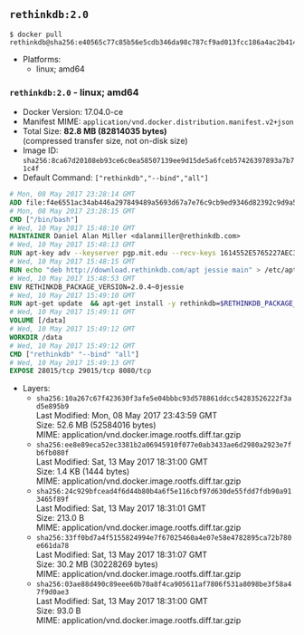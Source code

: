 ## `rethinkdb:2.0`

```console
$ docker pull rethinkdb@sha256:e40565c77c85b56e5cdb346da98c787cf9ad013fcc186a4ac2b41473723a18f7
```

-	Platforms:
	-	linux; amd64

### `rethinkdb:2.0` - linux; amd64

-	Docker Version: 17.04.0-ce
-	Manifest MIME: `application/vnd.docker.distribution.manifest.v2+json`
-	Total Size: **82.8 MB (82814035 bytes)**  
	(compressed transfer size, not on-disk size)
-	Image ID: `sha256:8ca67d20108eb93ce6c0ea58507139ee9d15de5a6fceb57426397893a7b71c4f`
-	Default Command: `["rethinkdb","--bind","all"]`

```dockerfile
# Mon, 08 May 2017 23:28:14 GMT
ADD file:f4e6551ac34ab446a297849489a5693d67a7e76c9cb9ed9346d82392c9d9a5fe in / 
# Mon, 08 May 2017 23:28:15 GMT
CMD ["/bin/bash"]
# Wed, 10 May 2017 15:48:10 GMT
MAINTAINER Daniel Alan Miller <dalanmiller@rethinkdb.com>
# Wed, 10 May 2017 15:48:13 GMT
RUN apt-key adv --keyserver pgp.mit.edu --recv-keys 1614552E5765227AEC39EFCFA7E00EF33A8F2399
# Wed, 10 May 2017 15:48:15 GMT
RUN echo "deb http://download.rethinkdb.com/apt jessie main" > /etc/apt/sources.list.d/rethinkdb.list
# Wed, 10 May 2017 15:48:53 GMT
ENV RETHINKDB_PACKAGE_VERSION=2.0.4~0jessie
# Wed, 10 May 2017 15:49:10 GMT
RUN apt-get update 	&& apt-get install -y rethinkdb=$RETHINKDB_PACKAGE_VERSION 	&& rm -rf /var/lib/apt/lists/*
# Wed, 10 May 2017 15:49:11 GMT
VOLUME [/data]
# Wed, 10 May 2017 15:49:12 GMT
WORKDIR /data
# Wed, 10 May 2017 15:49:12 GMT
CMD ["rethinkdb" "--bind" "all"]
# Wed, 10 May 2017 15:49:13 GMT
EXPOSE 28015/tcp 29015/tcp 8080/tcp
```

-	Layers:
	-	`sha256:10a267c67f423630f3afe5e04bbbc93d578861ddcc54283526222f3ad5e895b9`  
		Last Modified: Mon, 08 May 2017 23:43:59 GMT  
		Size: 52.6 MB (52584016 bytes)  
		MIME: application/vnd.docker.image.rootfs.diff.tar.gzip
	-	`sha256:ee8e89eca52ec3381b2a06945910f077e0ab3433ae6d2980a2923e7fb6fb080f`  
		Last Modified: Sat, 13 May 2017 18:31:00 GMT  
		Size: 1.4 KB (1444 bytes)  
		MIME: application/vnd.docker.image.rootfs.diff.tar.gzip
	-	`sha256:24c929bfcead4f6d44b80b4a6f5e116cbf97d630de55fdd7fdb90a913465f89f`  
		Last Modified: Sat, 13 May 2017 18:31:01 GMT  
		Size: 213.0 B  
		MIME: application/vnd.docker.image.rootfs.diff.tar.gzip
	-	`sha256:33ff0bd7a4f5155824994e7f67025460a4e07e58e4782895ca72b780e661da78`  
		Last Modified: Sat, 13 May 2017 18:31:07 GMT  
		Size: 30.2 MB (30228269 bytes)  
		MIME: application/vnd.docker.image.rootfs.diff.tar.gzip
	-	`sha256:03ae88d490c89eee60b70a8f4ca905611af7806f531a8098be3f58a47f9d0ae3`  
		Last Modified: Sat, 13 May 2017 18:31:00 GMT  
		Size: 93.0 B  
		MIME: application/vnd.docker.image.rootfs.diff.tar.gzip
